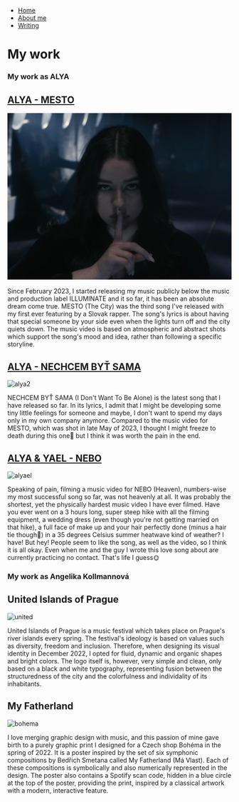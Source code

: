 - [Home](index.md)
- [About me](about.md)
- [Writing](writing/index.md)

# My work

### My work as ALYA

## [ALYA - MESTO](https://www.youtube.com/watch?v=Lm1JRj3MLOo)

![alya](images/mesto.jpg)

Since February 2023, I started releasing my music publicly below the music and production label ILLUMINATE and it so far, it has been an absolute dream come true. MESTO (The City) was the third song I've released with my first ever featuring by a Slovak rapper. The song's lyrics is about having that special someone by your side even when the lights turn off and the city quiets down. The music video is based on atmospheric and abstract shots which support the song's mood and idea, rather than following a specific storyline.

## [ALYA - NECHCEM BYŤ SAMA](https://www.youtube.com/watch?v=u2kaFBS9OBA)

![alya2](images/girl-looking-camera.png)

NECHCEM BYŤ SAMA (I Don't Want To Be Alone) is the latest song that I have released so far. In its lyrics, I admit that I might be developing some tiny little feelings for someone and maybe, I don't want to spend my days only in my own company anymore. Compared to the music video for MESTO, which was shot in late May of 2023, I thought I might freeze to death during this one🥶 but I think it was worth the pain in the end.

## [ALYA & YAEL - NEBO](https://www.youtube.com/watch?v=GhS_bUm9L7Y)

![alyael](images/girl-wedding-dress.jpg)

Speaking of pain, filming a music video for NEBO (Heaven), numbers-wise my most successful song so far, was not heavenly at all. It was probably the shortest, yet the physically hardest music video I have ever filmed. Have you ever went on a 3 hours long, super steep hike with all the filming equipment, a wedding dress (even though you're not getting married on that hike), a full face of make up and your hair perfectly done (minus a hair tie though🥲) in a 35 degrees Celsius summer heatwave kind of weather? I have! But hey! People seem to like the song, as well as the video, so I think it is all okay. Even when me and the guy I wrote this love song about are currently practicing no contact. That's life I guess🌞



### My work as Angelika Kollmannová

## United Islands of Prague

![united](images/united_islands.png)

United Islands of Prague is a music festival which takes place on Prague's river islands every spring. The festival's ideology is based on values such as diversity, freedom and inclusion. Therefore, when designing its visual identity in December 2022, I opted for fluid, dynamic and organic shapes and bright colors. The logo itself is, however, very simple and clean, only based on a black and white typography, representing fusion between the structuredness of the city and the colorfulness and individality of its inhabitants.

## My Fatherland

![bohema](images/my_fatherland.jpg)

I love merging graphic design with music, and this passion of mine gave birth to a purely graphic print I designed for a Czech shop Bohéma in the spring of 2022. It is a poster inspired by the set of six symphonic compositions by Bedřich Smetana called My Fatherland (Má Vlast). Each of these compositions is symbolically and also numerically represented in the design. The poster also contains a Spotify scan code, hidden in a blue circle at the top of the poster, providing the print, inspired by a classical artwork with a modern, interactive feature.


